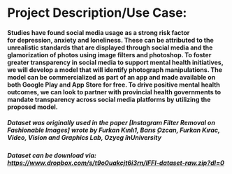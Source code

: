 # Project Description/Use Case:
#### Studies have found social media usage as a strong risk factor for depression, anxiety and loneliness. These can be attributed to the unrealistic standards that are displayed through social media and the glamorization of photos using image filters and photoshop. To foster greater transparency in social media to support mental health initiatives, we will develop a model that will identify photograph manipulations. The model can be commercialized as part of an app and made available on both Google Play and App Store for free. To drive positive mental health outcomes, we can look to partner with provincial health governments to mandate transparency across social media platforms by utilizing the proposed model. 

##### Dataset was originally used in the paper [Instagram Filter Removal on Fashionable Images] wrote by Furkan Kınlı1, Barıs ̧Ozcan, Furkan Kırac, Video, Vision and Graphics Lab, Ozyeg ̆inUniversity
##### Dataset can be download via: https://www.dropbox.com/s/t9o0uakcjt6i3rn/IFFI-dataset-raw.zip?dl=0
